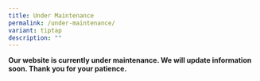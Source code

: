 ```yaml
---
title: Under Maintenance
permalink: /under-maintenance/
variant: tiptap
description: ""
---
```

<p><strong>Our website is currently under maintenance. We will update information soon. Thank you for your patience.</strong>
</p>